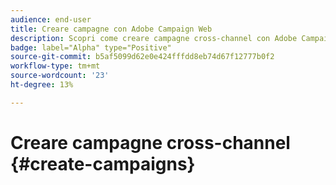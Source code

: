 ```yaml
---
audience: end-user
title: Creare campagne con Adobe Campaign Web
description: Scopri come creare campagne cross-channel con Adobe Campaign Web
badge: label="Alpha" type="Positive"
source-git-commit: b5af5099d62e0e424fffdd8eb74d67f12777b0f2
workflow-type: tm+mt
source-wordcount: '23'
ht-degree: 13%

---
```


# Creare campagne cross-channel {#create-campaigns}


